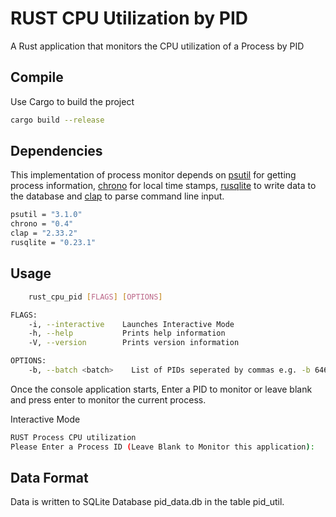 # RUST CPU Utilization by PID

A Rust application that monitors the CPU utilization of a Process by PID

## Compile

Use Cargo to build the project

```bash
cargo build --release
```

## Dependencies 

This implementation of process monitor depends on  [psutil](https://crates.io/crates/psutil) for getting process information, [chrono](https://crates.io/crates/chrono) for local time stamps, [rusqlite](https://crates.io/crates/rusqlite/) to write data to the database and [clap](https://crates.io/crates/clap) to parse command line input.

```bash
psutil = "3.1.0"
chrono = "0.4"
clap = "2.33.2"
rusqlite = "0.23.1"
```

## Usage

```bash
    rust_cpu_pid [FLAGS] [OPTIONS]

FLAGS:
    -i, --interactive    Launches Interactive Mode
    -h, --help           Prints help information
    -V, --version        Prints version information

OPTIONS:
    -b, --batch <batch>    List of PIDs seperated by commas e.g. -b 646,323,55,665
```
Once the console application starts, Enter a PID to monitor or leave blank and press enter to monitor the current process.

Interactive Mode
```bash
RUST Process CPU utilization
Please Enter a Process ID (Leave Blank to Monitor this application): 
```
## Data Format

Data is written to SQLite Database pid_data.db in the table pid_util.
